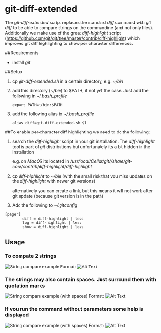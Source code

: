 # git-diff-extended
The *git-diff-extended* script replaces the standard *diff* command with *git diff* to be able to compare strings on the commandine (and not only files). Additionally we make use of the great *diff-highlight* script (https://github.com/git/git/tree/master/contrib/diff-highlight) which improves git diff highlighting to show per character differences.

##Requirements

- install *git*


##Setup

1. cp *git-diff-extended.sh* in a certain directory, e.g. *~/bin*

2. add this directory (*~/bin*) to $PATH, if not yet the case. Just add the following in *~/.bash_profile*

   ```export PATH=~/bin:$PATH```

3. add the following alias to *~/.bash_profile*

   ```alias diff=git-diff-extended.sh $1```


##To enable per-character diff highlighting we need to do the following:

1. search the *diff-highlight* script in your git installation. The *diff-highlight* tool is part of *git* distributions but unfortunately its a bit hidden in the installation

   e.g. on *MacOS* its located in */usr/local/Cellar/git/**<git-version>**/share/git-core/contrib/diff-highlight/diff-highlight*

2. cp *diff-highlight* to *~/bin* (with the small risk that you miss updates on the *diff-highlight* with newer git versions)

   alternatively you can create a link, but this means it will not work after git update (because git version is in the path)

3. Add the following to *~/.gitconfig*

```
[pager]
        diff = diff-highlight | less
        log = diff-highlight | less
        show = diff-highlight | less
```

## Usage

### To compate 2 strings

![String compare example](/images/git-diff-extended-example_001.png)
Format: ![Alt Text](url)

### The strings may also contain spaces. Just surround them with quotation marks

![String compare example (with spaces)](/images/git-diff-extended-example_002.png)
Format: ![Alt Text](url)

### If you run the command without parameters some help is displayed

![String compare example (with spaces)](/images/git-diff-extended-example_003.png)
Format: ![Alt Text](url)


